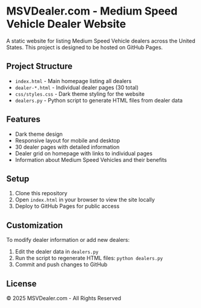 # MSVDealer.com - Medium Speed Vehicle Dealer Website

A static website for listing Medium Speed Vehicle dealers across the United States. This project is designed to be hosted on GitHub Pages.

## Project Structure

- `index.html` - Main homepage listing all dealers
- `dealer-*.html` - Individual dealer pages (30 total)
- `css/styles.css` - Dark theme styling for the website
- `dealers.py` - Python script to generate HTML files from dealer data

## Features

- Dark theme design
- Responsive layout for mobile and desktop
- 30 dealer pages with detailed information
- Dealer grid on homepage with links to individual pages
- Information about Medium Speed Vehicles and their benefits

## Setup

1. Clone this repository
2. Open `index.html` in your browser to view the site locally
3. Deploy to GitHub Pages for public access

## Customization

To modify dealer information or add new dealers:

1. Edit the dealer data in `dealers.py`
2. Run the script to regenerate HTML files: `python dealers.py`
3. Commit and push changes to GitHub

## License

© 2025 MSVDealer.com - All Rights Reserved
